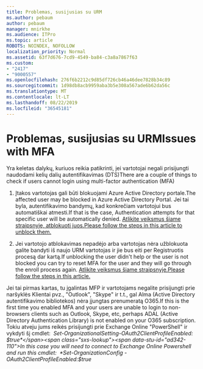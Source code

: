 ```yaml
---
title: Problemas, susijusias su URM
ms.author: pebaum
author: pebaum
manager: mnirkhe
ms.audience: ITPro
ms.topic: article
ROBOTS: NOINDEX, NOFOLLOW
localization_priority: Normal
ms.assetid: 63f7d676-7cd9-4549-ba84-c3a8a7867f63
ms.custom:
- "2417"
- "9000557"
ms.openlocfilehash: 276f6b2212c9d85df726cb46a46dee7828b34c89
ms.sourcegitcommit: 1d98db8acb9959aba3b5e308a567ade6b62da56c
ms.translationtype: MT
ms.contentlocale: lt-LT
ms.lasthandoff: 08/22/2019
ms.locfileid: "36545181"
---
```

# <a name="issues-with-mfa"></a><span data-ttu-id="ad342-102">Problemas, susijusias su URM</span><span class="sxs-lookup"><span data-stu-id="ad342-102">Issues with MFA</span></span>
<span data-ttu-id="ad342-103">Yra keletas dalykų, kuriuos reikia patikrinti, jei vartotojai negali prisijungti naudodami kelių dalių autentifikavimas (DTS)</span><span class="sxs-lookup"><span data-stu-id="ad342-103">There are a couple of things to check if users cannot login using multi-factor authentication (MFA)</span></span>

1. <span data-ttu-id="ad342-104">Įtakos vartotojas gali būti blokuojami Azure Active Directory portale.</span><span class="sxs-lookup"><span data-stu-id="ad342-104">The affected user may be blocked in Azure Active Directory Portal.</span></span> <span data-ttu-id="ad342-105">Jei tai byla, autentifikavimo bandymų, kad konkrečiam vartotojui bus automatiškai atmesti.</span><span class="sxs-lookup"><span data-stu-id="ad342-105">If that is the case, Authentication attempts for that specific user will be automatically denied.</span></span> [<span data-ttu-id="ad342-106">Atlikite veiksmus šiame straipsnyje, atblokuoti juos.</span><span class="sxs-lookup"><span data-stu-id="ad342-106">Please follow the steps in this article to unblock them.</span></span>](https://docs.microsoft.com/azure/active-directory/authentication/howto-mfa-mfasettings#block-and-unblock-users)

2. <span data-ttu-id="ad342-107">Jei vartotojo atblokavimas nepadėjo arba vartotojas nėra užblokuota galite bandyti iš naujo URM vartotojas ir jie bus eiti per Registruotis procesą dar kartą.</span><span class="sxs-lookup"><span data-stu-id="ad342-107">If unblocking the user didn't help or the user is not blocked you can try to reset MFA for the user and they will go through the enroll process again.</span></span> [<span data-ttu-id="ad342-108">Atlikite veiksmus šiame straipsnyje.</span><span class="sxs-lookup"><span data-stu-id="ad342-108">Please follow the steps in this article.</span></span>](https://docs.microsoft.com/azure/active-directory/authentication/howto-mfa-userdevicesettings#require-users-to-provide-contact-methods-again)

<span data-ttu-id="ad342-109">Jei tai pirmas kartas, tu įgalintas MFP ir vartotojams negalite prisijungti prie naršyklės Klientai pvz., "Outlook", "Skype" ir t.t., gal Alma (Active Directory autentifikavimo bibliotekos) nėra įjungtas prenumeratą O365.</span><span class="sxs-lookup"><span data-stu-id="ad342-109">If this is the first time you enabled MFA and your users are unable to login to non-browsers clients such as Outlook, Skype, etc, perhaps ADAL (Active Directory Authentication Library) is not enabled on your O365 subscription.</span></span> <span data-ttu-id="ad342-110">Tokiu atveju jums reikės prisijungti prie Exchange Online "PowerShell" ir vykdyti šį cmdlet:  *Set-OrganizationalSetting-OAuth2ClientProfileEnabled: $true*</span><span class="sxs-lookup"><span data-stu-id="ad342-110">In this case you will need to connect to Exchange Online Powershell and run this cmdlet:  *Set-OrganizationConfig -OAuth2ClientProfileEnabled:$true*</span></span>